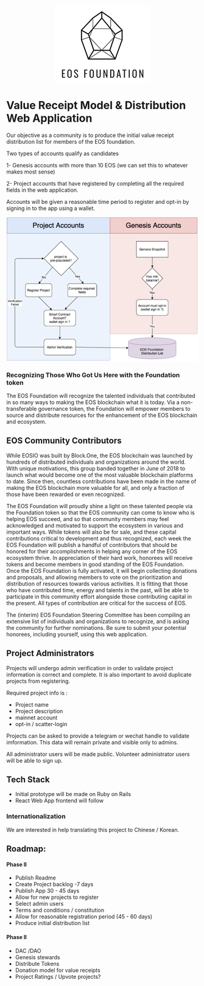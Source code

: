 <center> 
  
  ![](visual-guide/eos-foundation-logo.png)
  
</center>

# Value Receipt Model & Distribution Web Application

Our objective as a community is to produce the initial value receipt distribution list for members of the EOS foundation.


Two types of accounts qualify as candidates

1- Genesis accounts with more than 10 EOS (we can set this to whatever makes most sense)

2- Project accounts that have registered by completing all the required fields in the web application. 

Accounts will be given a reasonable time period to register and opt-in by signing in to the app using a wallet.

<center> 
  
  ![](docs/foundation-webapp.png)
  
</center>

### Recognizing Those Who Got Us Here with the Foundation token

The EOS Foundation will recognize the talented individuals that contributed in so many ways to making the EOS blockchain what it is today. Via a non-transferable governance token, the Foundation will empower members to source and distribute resources for the enhancement of the EOS blockchain and ecosystem. 

## EOS Community Contributors   
While EOSIO was built by Block.One, the EOS blockchain was launched by hundreds of distributed individuals and organizations around the world. With unique motivations, this group banded together in June of 2018 to launch what would become one of the most valuable blockchain platforms to date. Since then, countless contributions have been made in the name of making the EOS blockchain more valuable for all, and only a fraction of those have been rewarded or even recognized.

The EOS Foundation will proudly shine a light on these talented people via the Foundation token so that the EOS community can come to know who is helping EOS succeed, and so that community members may feel acknowledged and motivated to support the ecosystem in various and important ways. While tokens will also be for sale, and these capital contributions critical to development and thus recognized, each week the EOS Foundation will publish a handful of contributors that should be honored for their accomplishments in helping any corner of the EOS ecosystem thrive. In appreciation of their hard work, honorees will receive tokens and become members in good standing of the EOS Foundation. Once the EOS Foundation is fully activated, it will begin collecting donations and proposals, and allowing members to vote on the prioritization and distribution of resources towards various activities. It is fitting that those who have contributed time, energy and talents in the past, will be able to participate in this community effort alongside those contributing capital in the present. All types of contribution are critical for the success of EOS.

The (interim) EOS Foundation Steering Committee has been compiling an extensive list of individuals and organizations to recognize, and is asking the community for further nominations. Be sure to submit your potential honorees, including yourself, using this web application.

## Project Administrators
Projects will undergo admin verification in order to validate project information is correct and complete. It is also important to avoid duplicate projects from registering.

Required project info is :
 - Project name
 - Project description
 - mainnet account
 - opt-in / scatter-login


Projects can be asked to provide a telegram or wechat handle to validate imformation. This data will remain private and visible only to admins.


All administrator users will be made public.
Volunteer administrator users will be able to sign up.


## Tech Stack 
- Initial prototype will be made on Ruby on Rails 
- React Web App frontend will follow


### Internationalization
We are interested in help translating this project to Chinese / Korean.



## Roadmap:

#### Phase II


 - Publish Readme 
 - Create Project backlog -7 days  
 - Publish App 30 - 45 days
 - Allow for new projects to register
 - Select admin users 
 - Terms and conditions / constitution
 - Allow for reasonable registration period (45 - 60 days)
 - Produce initial distribution list


#### Phase II

- DAC /DAO 
- Genesis stewards
- Distribute Tokens 
- Donation model for value receipts 
- Project Ratings / Upvote projects?



